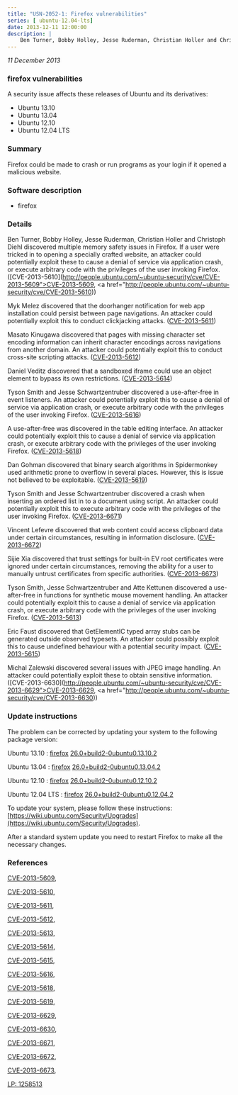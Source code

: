```yaml
---
title: "USN-2052-1: Firefox vulnerabilities"
series: [ ubuntu-12.04-lts]
date: 2013-12-11 12:00:00
description: |
    Ben Turner, Bobby Holley, Jesse Ruderman, Christian Holler and Christoph Diehl discovered multiple memory safety issues in Firefox. If a user were tricked in to opening a specially crafted website, an attacker could potentially exploit these to cause a denial of service via application crash, or execute arbitrary code with the privileges of the user invoking Firefox. ([CVE-2013-5610](http://people.ubuntu.com/~ubuntu-security/cve/CVE-2013-5609">CVE-2013-5609</a>, <a href="http://people.ubuntu.com/~ubuntu-security/cve/CVE-2013-5610))
--- 
```

 
 

*11 December 2013*

### firefox vulnerabilities

A security issue affects these releases of Ubuntu and its derivatives:

* Ubuntu 13.10
* Ubuntu 13.04
* Ubuntu 12.10
* Ubuntu 12.04 LTS

### Summary

Firefox could be made to crash or run programs as your login if it opened a malicious website.

### Software description

* firefox 

### Details

Ben Turner, Bobby Holley, Jesse Ruderman, Christian Holler and Christoph Diehl discovered multiple memory safety issues in Firefox. If a user were tricked in to opening a specially crafted website, an attacker could potentially exploit these to cause a denial of service via application crash, or execute arbitrary code with the privileges of the user invoking Firefox. ([CVE-2013-5610](http://people.ubuntu.com/~ubuntu-security/cve/CVE-2013-5609">CVE-2013-5609</a>, <a href="http://people.ubuntu.com/~ubuntu-security/cve/CVE-2013-5610))

Myk Melez discovered that the doorhanger notification for web app installation could persist between page navigations. An attacker could potentially exploit this to conduct clickjacking attacks. ([CVE-2013-5611](http://people.ubuntu.com/~ubuntu-security/cve/CVE-2013-5611))

Masato Kinugawa discovered that pages with missing character set encoding information can inherit character encodings across navigations from another domain. An attacker could potentially exploit this to conduct cross-site scripting attacks. ([CVE-2013-5612](http://people.ubuntu.com/~ubuntu-security/cve/CVE-2013-5612))

Daniel Veditz discovered that a sandboxed iframe could use an object element to bypass its own restrictions. ([CVE-2013-5614](http://people.ubuntu.com/~ubuntu-security/cve/CVE-2013-5614))

Tyson Smith and Jesse Schwartzentruber discovered a use-after-free in event listeners. An attacker could potentially exploit this to cause a denial of service via application crash, or execute arbitrary code with the privileges of the user invoking Firefox. ([CVE-2013-5616](http://people.ubuntu.com/~ubuntu-security/cve/CVE-2013-5616))

A use-after-free was discovered in the table editing interface. An attacker could potentially exploit this to cause a denial of service via application crash, or execute arbitrary code with the privileges of the user invoking Firefox. ([CVE-2013-5618](http://people.ubuntu.com/~ubuntu-security/cve/CVE-2013-5618))

Dan Gohman discovered that binary search algorithms in Spidermonkey used arithmetic prone to overflow in several places. However, this is issue not believed to be exploitable. ([CVE-2013-5619](http://people.ubuntu.com/~ubuntu-security/cve/CVE-2013-5619))

Tyson Smith and Jesse Schwartzentruber discovered a crash when inserting an ordered list in to a document using script. An attacker could potentially exploit this to execute arbitrary code with the privileges of the user invoking Firefox. ([CVE-2013-6671](http://people.ubuntu.com/~ubuntu-security/cve/CVE-2013-6671))

Vincent Lefevre discovered that web content could access clipboard data under certain circumstances, resulting in information disclosure. ([CVE-2013-6672](http://people.ubuntu.com/~ubuntu-security/cve/CVE-2013-6672))

Sijie Xia discovered that trust settings for built-in EV root certificates were ignored under certain circumstances, removing the ability for a user to manually untrust certificates from specific authorities. ([CVE-2013-6673](http://people.ubuntu.com/~ubuntu-security/cve/CVE-2013-6673))

Tyson Smith, Jesse Schwartzentruber and Atte Kettunen discovered a use-after-free in functions for synthetic mouse movement handling. An attacker could potentially exploit this to cause a denial of service via application crash, or execute arbitrary code with the privileges of the user invoking Firefox. ([CVE-2013-5613](http://people.ubuntu.com/~ubuntu-security/cve/CVE-2013-5613))

Eric Faust discovered that GetElementIC typed array stubs can be generated outside observed typesets. An attacker could possibly exploit this to cause undefined behaviour with a potential security impact. ([CVE-2013-5615](http://people.ubuntu.com/~ubuntu-security/cve/CVE-2013-5615))

Michal Zalewski discovered several issues with JPEG image handling. An attacker could potentially exploit these to obtain sensitive information. ([CVE-2013-6630](http://people.ubuntu.com/~ubuntu-security/cve/CVE-2013-6629">CVE-2013-6629</a>, <a href="http://people.ubuntu.com/~ubuntu-security/cve/CVE-2013-6630)) 

### Update instructions

The problem can be corrected by updating your system to the following package version:

Ubuntu 13.10
 : [firefox](https://launchpad.net/ubuntu/+source/firefox) <span> [26.0+build2-0ubuntu0.13.10.2](https://launchpad.net/ubuntu/+source/firefox/26.0+build2-0ubuntu0.13.10.2) </span> 

Ubuntu 13.04
 : [firefox](https://launchpad.net/ubuntu/+source/firefox) <span> [26.0+build2-0ubuntu0.13.04.2](https://launchpad.net/ubuntu/+source/firefox/26.0+build2-0ubuntu0.13.04.2) </span> 

Ubuntu 12.10
 : [firefox](https://launchpad.net/ubuntu/+source/firefox) <span> [26.0+build2-0ubuntu0.12.10.2](https://launchpad.net/ubuntu/+source/firefox/26.0+build2-0ubuntu0.12.10.2) </span> 

Ubuntu 12.04 LTS
 : [firefox](https://launchpad.net/ubuntu/+source/firefox) <span> [26.0+build2-0ubuntu0.12.04.2](https://launchpad.net/ubuntu/+source/firefox/26.0+build2-0ubuntu0.12.04.2) </span> 

To update your system, please follow these instructions: [https://wiki.ubuntu.com/Security/Upgrades](https://wiki.ubuntu.com/Security/Upgrades).

After a standard system update you need to restart Firefox to make all the necessary changes. 

### References

 
 [CVE-2013-5609](http://people.ubuntu.com/~ubuntu-security/cve/CVE-2013-5609), 

 [CVE-2013-5610](http://people.ubuntu.com/~ubuntu-security/cve/CVE-2013-5610), 

 [CVE-2013-5611](http://people.ubuntu.com/~ubuntu-security/cve/CVE-2013-5611), 

 [CVE-2013-5612](http://people.ubuntu.com/~ubuntu-security/cve/CVE-2013-5612), 

 [CVE-2013-5613](http://people.ubuntu.com/~ubuntu-security/cve/CVE-2013-5613), 

 [CVE-2013-5614](http://people.ubuntu.com/~ubuntu-security/cve/CVE-2013-5614), 

 [CVE-2013-5615](http://people.ubuntu.com/~ubuntu-security/cve/CVE-2013-5615), 

 [CVE-2013-5616](http://people.ubuntu.com/~ubuntu-security/cve/CVE-2013-5616), 

 [CVE-2013-5618](http://people.ubuntu.com/~ubuntu-security/cve/CVE-2013-5618), 

 [CVE-2013-5619](http://people.ubuntu.com/~ubuntu-security/cve/CVE-2013-5619), 

 [CVE-2013-6629](http://people.ubuntu.com/~ubuntu-security/cve/CVE-2013-6629), 

 [CVE-2013-6630](http://people.ubuntu.com/~ubuntu-security/cve/CVE-2013-6630), 

 [CVE-2013-6671](http://people.ubuntu.com/~ubuntu-security/cve/CVE-2013-6671), 

 [CVE-2013-6672](http://people.ubuntu.com/~ubuntu-security/cve/CVE-2013-6672), 

 [CVE-2013-6673](http://people.ubuntu.com/~ubuntu-security/cve/CVE-2013-6673), 

 [LP: 1258513](https://launchpad.net/bugs/1258513)
 

